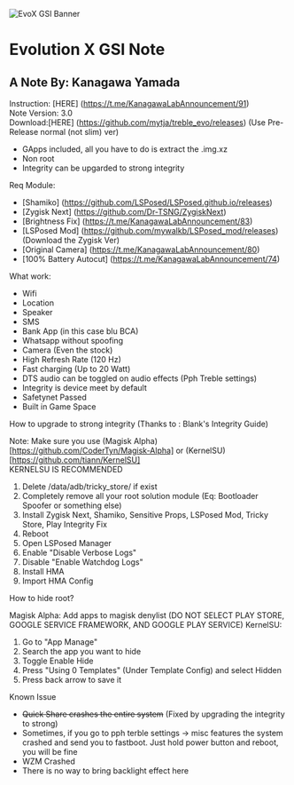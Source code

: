 ![EvoX GSI Banner](https://github.com/user-attachments/assets/f7a92be6-fc95-4732-8a42-a9bf61e79dbb)

# Evolution X GSI Note
## A Note By: Kanagawa Yamada

Instruction: [HERE] (https://t.me/KanagawaLabAnnouncement/91) <br />
Note Version: 3.0 <br />
Download:[HERE] (https://github.com/mytja/treble_evo/releases) (Use Pre-Release normal (not slim) ver) <br />

- GApps included, all you have to do is extract the .img.xz
- Non root
- Integrity can be upgarded to strong integrity

Req Module:
- [Shamiko] (https://github.com/LSPosed/LSPosed.github.io/releases)
- [Zygisk Next] (https://github.com/Dr-TSNG/ZygiskNext)
- [Brightness Fix] (https://t.me/KanagawaLabAnnouncement/83)
- [LSPosed Mod] (https://github.com/mywalkb/LSPosed_mod/releases) (Download the Zygisk Ver)
- [Original Camera] (https://t.me/KanagawaLabAnnouncement/80)
- [100% Battery Autocut] (https://t.me/KanagawaLabAnnouncement/74)

What work:
- Wifi
- Location
- Speaker
- SMS
- Bank App (in this case blu BCA)
- Whatsapp without spoofing
- Camera (Even the stock)
- High Refresh Rate (120 Hz)
- Fast charging (Up to 20 Watt)
- DTS audio can be toggled on audio effects (Pph Treble settings)
- Integrity is device meet by default
- Safetynet Passed
- Built in Game Space

How to upgrade to strong integrity (Thanks to : Blank's Integrity Guide)

Note: Make sure you use (Magisk Alpha) [https://github.com/CoderTyn/Magisk-Alpha] or (KernelSU) [https://github.com/tiann/KernelSU] <br />
KERNELSU IS RECOMMENDED 

1. Delete /data/adb/tricky_store/ if exist
2. Completely remove all your root solution module (Eq: Bootloader Spoofer or something else)
3. Install Zygisk Next, Shamiko, Sensitive Props, LSPosed Mod, Tricky Store, Play Integrity Fix
4. Reboot
5. Open LSPosed Manager
6. Enable "Disable Verbose Logs"
7. Disable "Enable Watchdog Logs"
8. Install HMA
9. Import HMA Config

How to hide root?

Magisk Alpha: Add apps to magisk denylist (DO NOT SELECT PLAY STORE, GOOGLE SERVICE FRAMEWORK, AND GOOGLE PLAY SERVICE)
KernelSU: 
1. Go to "App Manage"
2. Search the app you want to hide
3. Toggle Enable Hide
4. Press "Using 0 Templates" (Under Template Config) and select Hidden
5. Press back arrow to save it

Known Issue
- ~~Quick Share crashes the entire system~~ (Fixed by upgrading the integrity to strong)
- Sometimes, if you go to pph terble settings -> misc features the system crashed and send you to fastboot. Just hold power button and reboot, you will be fine
- WZM Crashed
- There is no way to bring backlight effect here

